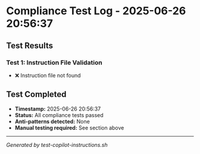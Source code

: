 # Compliance Test Log - 2025-06-26 20:56:37

## Test Results

### Test 1: Instruction File Validation
- ❌ Instruction file not found

## Test Completed
- **Timestamp:** 2025-06-26 20:56:37
- **Status:** All compliance tests passed
- **Anti-patterns detected:** None
- **Manual testing required:** See section above

---
*Generated by test-copilot-instructions.sh*
